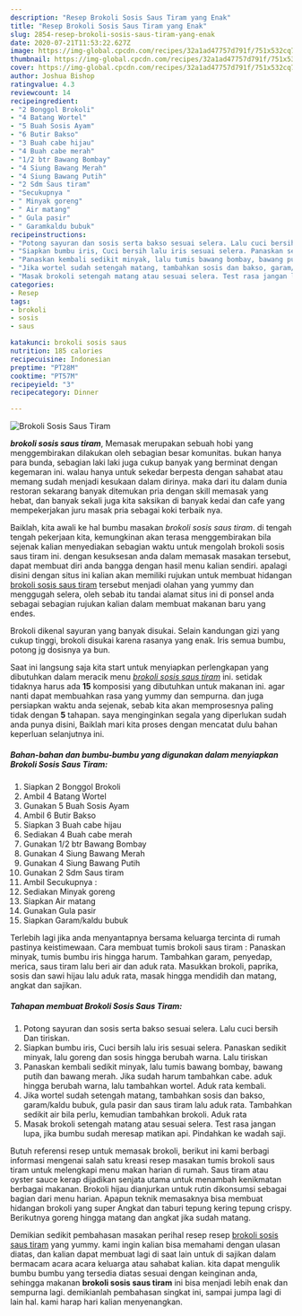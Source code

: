 ```yaml
---
description: "Resep Brokoli Sosis Saus Tiram yang Enak"
title: "Resep Brokoli Sosis Saus Tiram yang Enak"
slug: 2854-resep-brokoli-sosis-saus-tiram-yang-enak
date: 2020-07-21T11:53:22.627Z
image: https://img-global.cpcdn.com/recipes/32a1ad47757d791f/751x532cq70/brokoli-sosis-saus-tiram-foto-resep-utama.jpg
thumbnail: https://img-global.cpcdn.com/recipes/32a1ad47757d791f/751x532cq70/brokoli-sosis-saus-tiram-foto-resep-utama.jpg
cover: https://img-global.cpcdn.com/recipes/32a1ad47757d791f/751x532cq70/brokoli-sosis-saus-tiram-foto-resep-utama.jpg
author: Joshua Bishop
ratingvalue: 4.3
reviewcount: 14
recipeingredient:
- "2 Bonggol Brokoli"
- "4 Batang Wortel"
- "5 Buah Sosis Ayam"
- "6 Butir Bakso"
- "3 Buah cabe hijau"
- "4 Buah cabe merah"
- "1/2 btr Bawang Bombay"
- "4 Siung Bawang Merah"
- "4 Siung Bawang Putih"
- "2 Sdm Saus tiram"
- "Secukupnya "
- " Minyak goreng"
- " Air matang"
- " Gula pasir"
- " Garamkaldu bubuk"
recipeinstructions:
- "Potong sayuran dan sosis serta bakso sesuai selera. Lalu cuci bersih Dan tiriskan."
- "Siapkan bumbu iris, Cuci bersih lalu iris sesuai selera. Panaskan sedikit minyak, lalu goreng dan sosis hingga berubah warna. Lalu tiriskan"
- "Panaskan kembali sedikit minyak, lalu tumis bawang bombay, bawang putih dan bawang merah. Jika sudah harum tambahkan cabe. aduk hingga berubah warna, lalu tambahkan wortel. Aduk rata kembali."
- "Jika wortel sudah setengah matang, tambahkan sosis dan bakso, garam/kaldu bubuk, gula pasir dan saus tiram lalu aduk rata. Tambahkan sedikit air bila perlu, kemudian tambahkan brokoli. Aduk rata"
- "Masak brokoli setengah matang atau sesuai selera. Test rasa jangan lupa, jika bumbu sudah meresap matikan api. Pindahkan ke wadah saji."
categories:
- Resep
tags:
- brokoli
- sosis
- saus

katakunci: brokoli sosis saus 
nutrition: 185 calories
recipecuisine: Indonesian
preptime: "PT28M"
cooktime: "PT57M"
recipeyield: "3"
recipecategory: Dinner

---
```



![Brokoli Sosis Saus Tiram](https://img-global.cpcdn.com/recipes/32a1ad47757d791f/751x532cq70/brokoli-sosis-saus-tiram-foto-resep-utama.jpg)

<b><i>brokoli sosis saus tiram</i></b>, Memasak merupakan sebuah hobi yang menggembirakan dilakukan oleh sebagian besar komunitas. bukan hanya para bunda, sebagian laki laki juga cukup banyak yang berminat dengan kegemaran ini. walau hanya untuk sekedar berpesta dengan sahabat atau memang sudah menjadi kesukaan dalam dirinya. maka dari itu dalam dunia restoran sekarang banyak ditemukan pria dengan skill memasak yang hebat, dan banyak sekali juga kita saksikan di banyak kedai dan cafe yang mempekerjakan juru masak pria sebagai koki terbaik nya.

Baiklah, kita awali ke hal bumbu masakan <i>brokoli sosis saus tiram</i>. di tengah tengah pekerjaan kita, kemungkinan akan terasa menggembirakan bila sejenak kalian menyediakan sebagian waktu untuk mengolah brokoli sosis saus tiram ini. dengan kesuksesan anda dalam memasak masakan tersebut, dapat membuat diri anda bangga dengan hasil menu kalian sendiri. apalagi disini dengan situs ini kalian akan memiliki rujukan untuk membuat hidangan <u>brokoli sosis saus tiram</u> tersebut menjadi olahan yang yummy dan menggugah selera, oleh sebab itu tandai alamat situs ini di ponsel anda sebagai sebagian rujukan kalian dalam membuat makanan baru yang endes.

Brokoli dikenal sayuran yang banyak disukai. Selain kandungan gizi yang cukup tinggi, brokoli disukai karena rasanya yang enak. Iris semua bumbu, potong jg dosisnya ya bun.


Saat ini langsung saja kita start untuk menyiapkan perlengkapan yang dibutuhkan dalam meracik menu <u><i>brokoli sosis saus tiram</i></u> ini. setidak tidaknya harus ada <b>15</b> komposisi yang dibutuhkan untuk makanan ini. agar nanti dapat membuahkan rasa yang yummy dan sempurna. dan juga persiapkan waktu anda sejenak, sebab kita akan memprosesnya paling tidak dengan <b>5</b> tahapan. saya menginginkan segala yang diperlukan sudah anda punya disini, Baiklah mari kita proses dengan mencatat dulu bahan keperluan selanjutnya ini.

<!--inarticleads1-->

##### Bahan-bahan dan bumbu-bumbu yang digunakan dalam menyiapkan Brokoli Sosis Saus Tiram:

1. Siapkan 2 Bonggol Brokoli
1. Ambil 4 Batang Wortel
1. Gunakan 5 Buah Sosis Ayam
1. Ambil 6 Butir Bakso
1. Siapkan 3 Buah cabe hijau
1. Sediakan 4 Buah cabe merah
1. Gunakan 1/2 btr Bawang Bombay
1. Gunakan 4 Siung Bawang Merah
1. Gunakan 4 Siung Bawang Putih
1. Gunakan 2 Sdm Saus tiram
1. Ambil Secukupnya :
1. Sediakan  Minyak goreng
1. Siapkan  Air matang
1. Gunakan  Gula pasir
1. Siapkan  Garam/kaldu bubuk


Terlebih lagi jika anda menyantapnya bersama keluarga tercinta di rumah pastinya keistimewaan. Cara membuat tumis brokoli saus tiram : Panaskan minyak, tumis bumbu iris hingga harum. Tambahkan garam, penyedap, merica, saus tiram lalu beri air dan aduk rata. Masukkan brokoli, paprika, sosis dan sawi hijau lalu aduk rata, masak hingga mendidih dan matang, angkat dan sajikan. 

<!--inarticleads2-->

##### Tahapan membuat Brokoli Sosis Saus Tiram:

1. Potong sayuran dan sosis serta bakso sesuai selera. Lalu cuci bersih Dan tiriskan.
1. Siapkan bumbu iris, Cuci bersih lalu iris sesuai selera. Panaskan sedikit minyak, lalu goreng dan sosis hingga berubah warna. Lalu tiriskan
1. Panaskan kembali sedikit minyak, lalu tumis bawang bombay, bawang putih dan bawang merah. Jika sudah harum tambahkan cabe. aduk hingga berubah warna, lalu tambahkan wortel. Aduk rata kembali.
1. Jika wortel sudah setengah matang, tambahkan sosis dan bakso, garam/kaldu bubuk, gula pasir dan saus tiram lalu aduk rata. Tambahkan sedikit air bila perlu, kemudian tambahkan brokoli. Aduk rata
1. Masak brokoli setengah matang atau sesuai selera. Test rasa jangan lupa, jika bumbu sudah meresap matikan api. Pindahkan ke wadah saji.


Butuh referensi resep untuk memasak brokoli, berikut ini kami berbagi informasi mengenai salah satu kreasi resep masakan tumis brokoli saus tiram untuk melengkapi menu makan harian di rumah. Saus tiram atau oyster sauce kerap dijadikan senjata utama untuk menambah kenikmatan berbagai makanan. Brokoli hijau dianjurkan untuk rutin dikonsumsi sebagai bagian dari menu harian. Apapun teknik memasaknya bisa membuat hidangan brokoli yang super Angkat dan taburi tepung kering tepung crispy. Berikutnya goreng hingga matang dan angkat jika sudah matang. 

Demikian sedikit pembahasan masakan perihal resep resep <u>brokoli sosis saus tiram</u> yang yummy. kami ingin kalian bisa memahami dengan ulasan diatas, dan kalian dapat membuat lagi di saat lain untuk di sajikan dalam bermacam acara acara keluarga atau sahabat kalian. kita dapat mengulik bumbu bumbu yang tersedia diatas sesuai dengan keinginan anda, sehingga makanan <b>brokoli sosis saus tiram</b> ini bisa menjadi lebih enak dan sempurna lagi. demikianlah pembahasan singkat ini, sampai jumpa lagi di lain hal. kami harap hari kalian menyenangkan.
